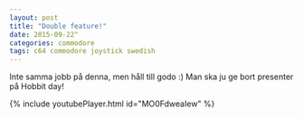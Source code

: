 ```yaml
---
layout: post
title: "Double feature!"
date: 2015-09-22"
categories: commodore
tags: c64 commodore joystick swedish
---
```

Inte samma jobb på denna, men håll till godo :) Man ska ju ge bort presenter på Hobbit day!

{% include youtubePlayer.html id="MO0FdweaIew" %}

